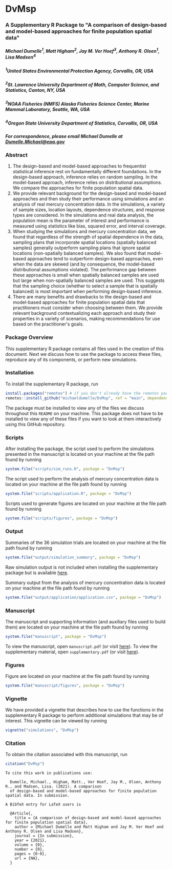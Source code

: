 # DvMsp

### A Supplementary R Package to "A comparison of design-based and model-based approaches for finite population spatial data"

##### Michael Dumelle<sup>1</sup>, Matt Higham<sup>2</sup>, Jay M. Ver Hoef<sup>3</sup>, Anthony R. Olsen<sup>1</sup>, Lisa Madsen<sup>4</sup>

##### <sup>1</sup>United States Environmental Protection Agency, Corvallis, OR, USA
##### <sup>2</sup>St. Lawrence University Department of Math, Computer Science, and Statistics, Canton, NY, USA
##### <sup>3</sup>NOAA Fisheries (NMFS) Alaska Fisheries Science Center, Marine Mammal Laboratory, Seattle, WA, USA
##### <sup>4</sup>Oregon State University Department of Statistics, Corvallis, OR, USA
##### For correspondence, please email Michael Dumelle at Dumelle.Michael@epa.gov

### Abstract

  1.   The design-based and model-based approaches to frequentist statistical inference rest on fundamentally different foundations. In the design-based approach, inference relies on random sampling. In the model-based approach, inference relies on distributional assumptions. We compare the approaches for finite population spatial data.
  2. We provide relevant background for the design-based and model-based approaches and then study their performance using simulations and an analysis of real mercury concentration data. In the simulations, a variety of sample sizes, location layouts, dependence structures, and response types are considered. In the simulations and real data analysis, the population mean is the parameter of interest and performance is measured using statistics like bias, squared error, and interval coverage.
  3. When studying the simulations and mercury concentration data, we found that regardless of the strength of spatial dependence in the data, sampling plans that incorporate spatial locations (spatially balanced samples) generally outperform sampling plans that ignore spatial locations (non-spatially balanced samples). We also found that model-based approaches tend to outperform design-based approaches, even when the data are skewed (and by consequence, the model-based distributional assumptions violated). The performance gap between these approaches is small when spatially balanced samples are used but large when non-spatially balanced samples are used. This suggests that the sampling choice (whether to select a sample that is spatially balanced) is most important when performing design-based inference.
  4. There are many benefits and drawbacks to the design-based and model-based approaches for finite population spatial data that practitioners must consider when choosing between them. We provide relevant background contextualizing each approach and study their properties in a variety of scenarios, making recommendations for use based on the practitioner's goals.

### Package Overview

This supplementary R package contains all files used in the creation of this document. Next we discuss how to use the package to access these files, reproduce any of its components, or perform new simulations.

### Installation

To install the supplementary R package, run
```r
install.packages("remotes") # if you don't already have the remotes package installed
remotes::install_github("michaeldumelle/DvMsp", ref = "main", dependencies = TRUE)
```

The package must be installed to view any of the files we discuss throughout this `README` on your machine. This package does not have to be installed to view any of these files if you want to look at them interactively using this GitHub repository.

### Scripts

After installing the package, the script used to perform the simulations presented in the manuscript is located on your machine at the file path found by running
```r
system.file("scripts/sim_runs.R", package = "DvMsp")
```

The script used to perform the analysis of mercury concentration data is located on your machine at the file path found by running
```r
system.file("scripts/application.R", package = "DvMsp")
```

Scripts used to generate figures are located on your machine at the file path found by running
```r
system.file("scripts/figures", package = "DvMsp")
```

### Output

Summaries of the 36 simulation trials are located on your machine at the file path found by running
```r
system.file("output/simulation_summary", package = "DvMsp")
```

Raw simulation output is not included when installing the supplementary package but is available [here](https://github.com/michaeldumelle/DvMsp/tree/main/inst/output/simulation_raw).

Summary output from the analysis of mercury concentration data is located on your machine at the file path found by running
```r
system.file("output/application/application.csv", package = "DvMsp")
```

### Manuscript

The manuscript and supporting information (and auxiliary files used to build them) are located on your machine at the file path found by running
```r
system.file("manuscript", package = "DvMsp")
```

To view the manuscript, open `manuscript.pdf` (or visit [here](https://github.com/michaeldumelle/DvMsp/blob/main/inst/manuscript/manuscript.pdf)). To view the supplementary material, open `supplementary.pdf` (or visit [here](https://github.com/michaeldumelle/DvMsp/blob/main/inst/manuscript/supporting.pdf)).

### Figures

Figure are located on your machine at the file path found by running
```r
system.file("manuscript/figures", package = "DvMsp")
```

### Vignette

We have provided a vignette that describes how to use the functions in the supplementary R package to perform additional simulations that may be of interest. This vignette can be viewed by running
```r
vignette("simulations", "DvMsp")
```

### Citation

To obtain the citation associated with this manuscript, run
```r
citation("DvMsp")
```

```
To cite this work in publications use:

  Dumelle, Michael., Higham, Matt., Ver Hoef, Jay M., Olsen, Anthony R., and Madsen, Lisa. (2021). A comparison
  of design-based and model-based approaches for finite population spatial data. In submission.

A BibTeX entry for LaTeX users is

  @Article{,
    title = {A comparison of design-based and model-based approaches for finite population spatial data},
    author = {Michael Dumelle and Matt Higham and Jay M. Ver Hoef and Anthony R. Olsen and Lisa Madsen},
    journal = {In submission},
    year = {2021},
    volume = {0},
    number = {0},
    pages = {0-0},
    url = {NA},
  }

```
